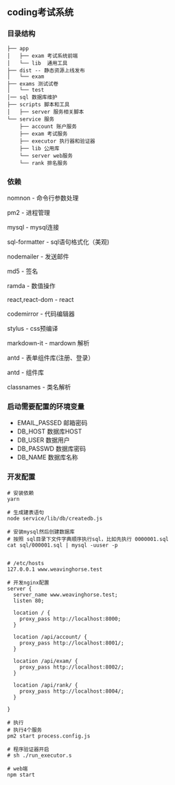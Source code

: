 ## coding考试系统

### 目录结构
```
├── app
│   ├── exam 考试系统前端
│   └── lib  通用工具
├── dist -- 静态资源上线发布
│   └── exam
├── exams 测试试卷
│   └── test
│── sql 数据库维护
├── scripts 脚本和工具
│   ├── server 服务相关脚本
└── service 服务
    ├── account 账户服务
    ├── exam 考试服务
    ├── executor 执行器和验证器
    ├── lib 公用库
    └── server web服务
    └── rank 排名服务
```


### 依赖

nomnon - 命令行参数处理

pm2 - 进程管理

mysql - mysql连接

sql-formatter - sql语句格式化（美观)

nodemailer - 发送邮件

md5 - 签名

ramda - 数值操作

react,react-dom - react

codemirror - 代码编辑器

stylus - css预编译

markdown-it - mardown 解析

antd - 表单组件库(注册、登录）

antd - 组件库

classnames - 类名解析






### 启动需要配置的环境变量

- EMAIL_PASSED 邮箱密码
- DB_HOST 数据库HOST
- DB_USER 数据用户
- DB_PASSWD 数据库密码
- DB_NAME 数据库名称


### 开发配置

```
# 安装依赖
yarn

# 生成建表语句
node service/lib/db/createdb.js

# 安装mysql然后创建数据库
# 按照 sql目录下文件字典顺序执行sql，比如先执行 0000001.sql
cat sql/000001.sql | mysql -uuser -p 


# /etc/hosts
127.0.0.1 www.weavinghorse.test 

# 开发nginx配置
server {
  server_name www.weavinghorse.test;
  listen 80;

  location / {
    proxy_pass http://localhost:8000;
  }

  location /api/account/ {
    proxy_pass http://localhost:8001/;
  }

  location /api/exam/ {
    proxy_pass http://localhost:8002/;
  }

  location /api/rank/ {
    proxy_pass http://localhost:8004/;
  }

}

# 执行
# 执行4个服务
pm2 start process.config.js

# 程序验证器开启
# sh ./run_executor.s

# web端
npm start
